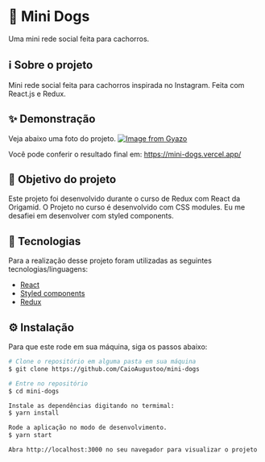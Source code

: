 # 🦴 Mini Dogs
Uma mini rede social feita para cachorros.

## ℹ️ Sobre o projeto 
Mini rede social feita para cachorros inspirada no Instagram. Feita com React.js e Redux.

## ✨ Demonstração
Veja abaixo uma foto do projeto.
[![Image from Gyazo](https://i.gyazo.com/d4ea28538453a99eec4a1066937ce71e.png)](https://gyazo.com/d4ea28538453a99eec4a1066937ce71e)

Você pode conferir o resultado final em: https://mini-dogs.vercel.app/


## 🎯 Objetivo do projeto
Este projeto foi desenvolvido durante o curso de Redux com React da Origamid. O Projeto no curso é desenvolvido com CSS modules. Eu me desafiei em desenvolver com styled components.

## 📝 Tecnologias 
Para a realização desse projeto foram utilizadas as seguintes tecnologias/linguagens: 
- [React](https://pt-br.reactjs.org) 
- [Styled components](https://styled-components.com)
- [Redux](https://redux.js.org/)

## ⚙️ Instalação
Para que este rode em sua máquina, siga os passos abaixo:

```bash
# Clone o repositório em alguma pasta em sua máquina
$ git clone https://github.com/CaioAugustoo/mini-dogs

# Entre no repositório
$ cd mini-dogs

Instale as dependências digitando no termimal:
$ yarn install

Rode a aplicação no modo de desenvolvimento.
$ yarn start

Abra http://localhost:3000 no seu navegador para visualizar o projeto
```
